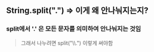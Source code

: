 ## String.split(".") => 이게 왜 안나눠지는지?

### split에서 '.' 은 모든 문자를 의미하여 안나눠지는 것임
> 그래서 나누려면 split("\\\\.") 이렇게 써야함
